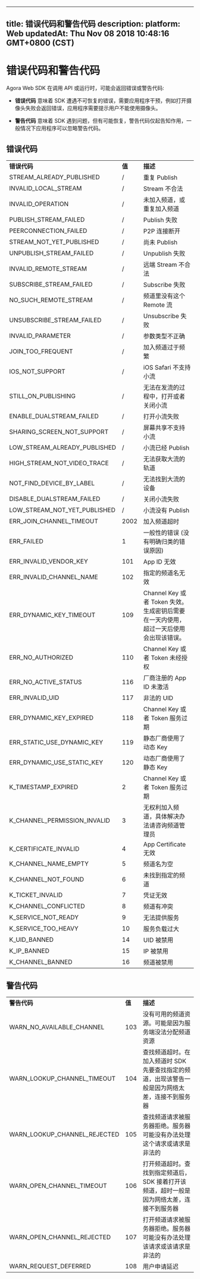 
---
title: 错误代码和警告代码
description: 
platform: Web
updatedAt: Thu Nov 08 2018 10:48:16 GMT+0800 (CST)
---
# 错误代码和警告代码
Agora Web SDK 在调用 API 或运行时，可能会返回错误或警告代码:

-   **错误代码** 意味着 SDK 遭遇不可恢复的错误，需要应用程序干预，例如打开摄像头失败会返回错误，应用程序需要提示用户不能使用摄像头。

-   **警告代码** 意味着 SDK 遇到问题，但有可能恢复，警告代码仅起告知作用，一般情况下应用程序可以忽略警告代码。

## 错误代码

<table>
<colgroup>
<col/>
<col/>
<col/>
</colgroup>
<tbody>
<tr><td><strong>错误代码</strong></td>
<td><strong>值</strong></td>
<td><strong>描述</strong></td>
</tr>
<tr><td>STREAM_ALREADY_PUBLISHED</td>
<td>/</td>
<td>重复 Publish</td>
</tr>
<tr><td>INVALID_LOCAL_STREAM</td>
<td>/</td>
<td>Stream 不合法</td>
</tr>
<tr><td>INVALID_OPERATION</td>
<td>/</td>
<td>未加入频道，或重复加入频道</td>
</tr>
<tr><td>PUBLISH_STREAM_FAILED</td>
<td>/</td>
<td>Publish 失败</td>
</tr>
<tr><td>PEERCONNECTION_FAILED</td>
<td>/</td>
<td>P2P 连接断开</td>
</tr>
<tr><td>STREAM_NOT_YET_PUBLISHED</td>
<td>/</td>
<td>尚未 Publish</td>
</tr>
<tr><td>UNPUBLISH_STREAM_FAILED</td>
<td>/</td>
<td>Unpublish 失败</td>
</tr>
<tr><td>INVALID_REMOTE_STREAM</td>
<td>/</td>
<td>远端 Stream 不合法</td>
</tr>
<tr><td>SUBSCRIBE_STREAM_FAILED</td>
<td>/</td>
<td>Subscribe 失败</td>
</tr>
<tr><td>NO_SUCH_REMOTE_STREAM</td>
<td>/</td>
<td>频道里没有这个 Remote 流</td>
</tr>
<tr><td>UNSUBSCRIBE_STREAM_FAILED</td>
<td>/</td>
<td>Unsubscribe 失败</td>
</tr>
<tr><td>INVALID_PARAMETER</td>
<td>/</td>
<td>参数类型不正确</td>
</tr>
<tr><td>JOIN_TOO_FREQUENT</td>
<td>/</td>
<td>加入频道过于频繁</td>
</tr>
<tr><td>IOS_NOT_SUPPORT</td>
<td>/</td>
<td>iOS Safari 不支持小流</td>
</tr>
<tr><td>STILL_ON_PUBLISHING</td>
<td>/</td>
<td>无法在发流的过程中，打开或者关闭小流</td>
</tr>
<tr><td>ENABLE_DUALSTREAM_FAILED</td>
<td>/</td>
<td>打开小流失败</td>
</tr>
<tr><td>SHARING_SCREEN_NOT_SUPPORT</td>
<td>/</td>
<td>屏幕共享不支持小流</td>
</tr>
<tr><td>LOW_STREAM_ALREADY_PUBLISHED</td>
<td>/</td>
<td>小流已经 Publish</td>
</tr>
<tr><td>HIGH_STREAM_NOT_VIDEO_TRACE</td>
<td>/</td>
<td>无法获取大流的轨道</td>
</tr>
<tr><td>NOT_FIND_DEVICE_BY_LABEL</td>
<td>/</td>
<td>无法找到大流的设备</td>
</tr>
<tr><td>DISABLE_DUALSTREAM_FAILED</td>
<td>/</td>
<td>关闭小流失败</td>
</tr>
<tr><td>LOW_STREAM_NOT_YET_PUBLISHED</td>
<td>/</td>
<td>小流没有 Publish</td>
</tr>
<tr><td>ERR_JOIN_CHANNEL_TIMEOUT</td>
<td>2002</td>
<td>加入频道超时</td>
</tr>
<tr><td>ERR_FAILED</td>
<td>1</td>
<td>一般性的错误 (没有明确归类的错误原因)</td>
</tr>
<tr><td>ERR_INVALID_VENDOR_KEY</td>
<td>101</td>
<td>App ID 无效</td>
</tr>
<tr><td>ERR_INVALID_CHANNEL_NAME</td>
<td>102</td>
<td>指定的频道名无效</td>
</tr>
<tr><td>ERR_DYNAMIC_KEY_TIMEOUT</td>
<td>109</td>
<td>Channel Key 或者 Token 失效。生成密钥后需要在一天内使用，超过一天后使用会出现该错误。</td>
</tr>
<tr><td>ERR_NO_AUTHORIZED</td>
<td>110</td>
<td>Channel Key 或者 Token 未经授权</td>
</tr>
<tr><td>ERR_NO_ACTIVE_STATUS</td>
<td>116</td>
<td>厂商注册的 App ID 未激活</td>
</tr>
<tr><td>ERR_INVALID_UID</td>
<td>117</td>
<td>非法的 UID</td>
</tr>
<tr><td>ERR_DYNAMIC_KEY_EXPIRED</td>
<td>118</td>
<td>Channel Key 或者 Token 服务过期</td>
</tr>
<tr><td>ERR_STATIC_USE_DYNAMIC_KEY</td>
<td>119</td>
<td>静态厂商使用了动态 Key</td>
</tr>
<tr><td>ERR_DYNAMIC_USE_STATIC_KEY</td>
<td>120</td>
<td>动态厂商使用了静态 Key</td>
</tr>
<tr><td>K_TIMESTAMP_EXPIRED</td>
<td>2</td>
<td>Channel Key 或者 Token 服务过期</td>
</tr>
<tr><td>K_CHANNEL_PERMISSION_INVALID</td>
<td>3</td>
<td>无权利加入频道，具体解决办法请咨询频道管理员</td>
</tr>
<tr><td>K_CERTIFICATE_INVALID</td>
<td>4</td>
<td>App Certificate 无效</td>
</tr>
<tr><td>K_CHANNEL_NAME_EMPTY</td>
<td>5</td>
<td>频道名为空</td>
</tr>
<tr><td>K_CHANNEL_NOT_FOUND</td>
<td>6</td>
<td>未找到指定的频道</td>
</tr>
<tr><td>K_TICKET_INVALID</td>
<td>7</td>
<td>凭证无效</td>
</tr>
<tr><td>K_CHANNEL_CONFLICTED</td>
<td>8</td>
<td>频道有冲突</td>
</tr>
<tr><td>K_SERVICE_NOT_READY</td>
<td>9</td>
<td>无法提供服务</td>
</tr>
<tr><td>K_SERVICE_TOO_HEAVY</td>
<td>10</td>
<td>服务负载过大</td>
</tr>
<tr><td>K_UID_BANNED</td>
<td>14</td>
<td>UID 被禁用</td>
</tr>
<tr><td>K_IP_BANNED</td>
<td>15</td>
<td>IP 被禁用</td>
</tr>
<tr><td>K_CHANNEL_BANNED</td>
<td>16</td>
<td>频道被禁用</td>
</tr>
</tbody>
</table>



## 警告代码

<table>
<colgroup>
<col/>
<col/>
<col/>
</colgroup>
<tbody>
<tr><td><strong>警告代码</strong></td>
<td><strong>值</strong></td>
<td><strong>描述</strong></td>
</tr>
<tr><td>WARN_NO_AVAILABLE_CHANNEL</td>
<td>103</td>
<td>没有可用的频道资源。可能是因为服务端没法分配频道资源</td>
</tr>
<tr><td>WARN_LOOKUP_CHANNEL_TIMEOUT</td>
<td>104</td>
<td>查找频道超时。在加入频道时 SDK 先要查找指定的频道，出现该警告一般是因为网络太差，连接不到服务器</td>
</tr>
<tr><td>WARN_LOOKUP_CHANNEL_REJECTED</td>
<td>105</td>
<td>查找频道请求被服务器拒绝。服务器可能没有办法处理这个请求或请求是非法的</td>
</tr>
<tr><td>WARN_OPEN_CHANNEL_TIMEOUT</td>
<td>106</td>
<td>打开频道超时。查找到指定频道后，SDK 接着打开该频道，超时一般是因为网络太差，连接不到服务器</td>
</tr>
<tr><td>WARN_OPEN_CHANNEL_REJECTED</td>
<td>107</td>
<td>打开频道请求被服务器拒绝。服务器可能没有办法处理该请求或该请求是非法的</td>
</tr>
<tr><td>WARN_REQUEST_DEFERRED</td>
<td>108</td>
<td>用户申请延迟</td>
</tr>
</tbody>
</table>




